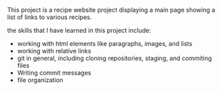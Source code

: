 This project is a recipe website project displaying a main page showing a list of links to various recipes.

the skills that I have learned in this project include:
 - working with html elements like paragraphs, images, and lists
 - working with relative links
 - git in general, including cloning repositories, staging, and commiting files
 - Writing commit messages
 - file organization
